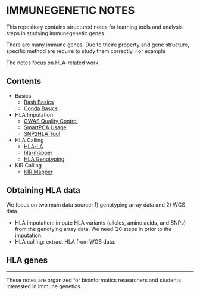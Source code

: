 # IMMUNEGENETIC NOTES

This repository contains structured notes for learning tools and analysis steps in studying immunegenetic genes.

There are many immune genes. Due to theire property and gene structure, specific method are require to study them correctly. For example

The notes focus on HLA-related work. 

## Contents

- Basics
  - [Bash Basics](bash_basics/)
  - [Conda Basics](conda_basics/)
- HLA Imputation
  - [GWAS Quality Control](gwas_qc/)
  - [SmartPCA Usage](smartpca/)
  - [SNP2HLA Tool](snp2hla/)
- HLA Calling
  - [HLA-LA]()
  - [hla-mapper]()
  - [HLA Genotyping](hla-genotyping/)
- KIR Calling
  - [KIR Mapper](kir-mapper/)

## Obtaining HLA data

We focus on two main data source: 1) genotyping array data and 2) WGS data.

- HLA imputation: impute HLA variants (alleles, amino acids, and SNPs) from the genotying array data. We need QC steps in prior to the imputation.
- HLA calling: extract HLA from WGS data.

## HLA genes




---

These notes are organized for bioinformatics researchers and students interested in immune genetics.